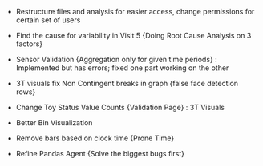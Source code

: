 - Restructure files and analysis for easier access, change permissions for certain set of users 
- Find the cause for variability in Visit 5 {Doing Root Cause Analysis on 3 factors}
- Sensor Validation {Aggregation only for given time periods} :
    Implemented but has errors; fixed one part working on the other 
- 3T visuals fix Non Contingent breaks in graph {false face detection rows}
- Change Toy Status Value Counts {Validation Page} : 3T Visuals
- Better Bin Visualization 
- Remove bars based on clock time {Prone Time}

- Refine Pandas Agent {Solve the biggest bugs first}
